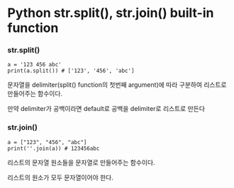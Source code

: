 <h1>Python str.split(), str.join() built-in function</h1>

<h3>str.split()</h3>

```
a = '123 456 abc'
print(a.split()) # ['123', '456', 'abc']
```

<p>문자열을 delimiter(split() function의 첫번째 argument)에 따라 구분하여 리스트로 만들어주는 함수이다.</p>
<p>만약 delimiter가 공백이라면 default로 공백을 delimiter로 리스트로 만든다</p>

<h3>str.join()</h3>

```
a = ["123", "456", "abc"]
print(''.join(a)) # 123456abc
```

<p>리스트의 문자열 원소들을 문자열로 만들어주는 함수이다.</p>
<p>리스트의 원소가 모두 문자열이어야 한다.</p>

